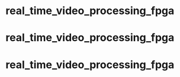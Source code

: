 # real_time_video_processing_fpga
# real_time_video_processing_fpga
# real_time_video_processing_fpga
